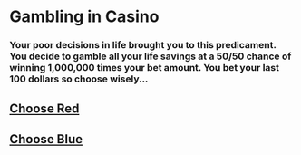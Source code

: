 # Gambling in Casino

### Your poor decisions in life brought you to this predicament. You decide to gamble all your life savings at a 50/50 chance of winning 1,000,000 times your bet amount. You bet your last 100 dollars so choose wisely...

## [Choose Red](../blue/rich.md)
## [Choose Blue](poor.md)
